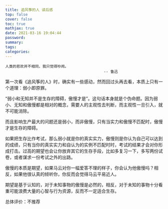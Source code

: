 ```yaml
---
title: 追风筝的人 读后感
top: false
cover: false
toc: true
mathjax: true
date: 2021-03-16 19:04:44
password:
summary:
tags:
categories:
---
```


```
人类的悲欢并不相同，我只觉得吵闹。
                                            -- 鲁迅
```

第一次看《追风筝的人》时，确实有一些感动，然而回过头再去看，本质上只有一个道理：弱小即原罪。

“弱小和无知并不是生存的障碍，傲慢才是”。这句话本身就是个伪命题。因为弱小、无知和傲慢都是相对的概念，需要人的主观性去判断，而主观性一旦引入，就不可能消除。

而且影响生产最大的问题还是弱小，而非傲慢，只有当实力和傲慢不匹配时，傲慢才是生存的障碍。

如果把生存比作考试，那么弱小就是你的真实实力，傲慢则是你认为自己可以达到的成绩，只有当你的真实实力和自认为的实例不匹配时时，考试的结果才会对你形成打击。过高的期望也会让你放弃其它的生存手段，比如多复习一下，多写两份试卷，或者谋求一份考试之外的出路。

傲慢的本质是期望，如果马云对你一幅爱答不理的样子，你会认为他傲慢吗？相反，如果他很认真的倾听你，你反而会觉得马云平易近人。

期望是基于认知的，对于未知事物的傲慢是必然的，相反，对于未知的事物十分看重可能浪费大量的心智与行为资源，反而不一定适合生存。

总体评价：不推荐
